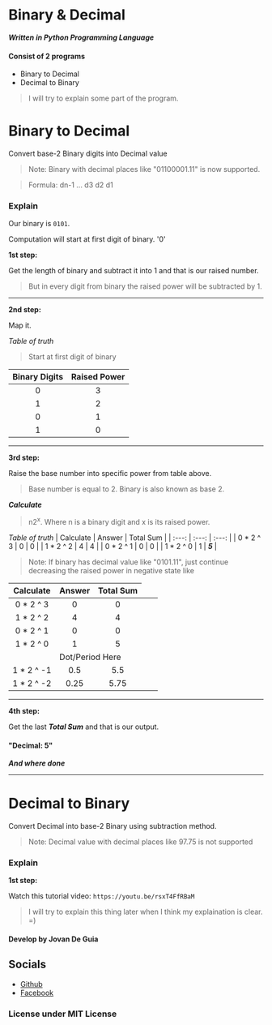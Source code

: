 # Binary & Decimal
***Written in Python Programming Language***

#### Consist of 2 programs

- Binary to Decimal
- Decimal to Binary

> I will try to explain some part of the program.


# Binary to Decimal

 Convert base-2 Binary digits into Decimal value

> Note: Binary with decimal places like "01100001.11" is now supported.

> Formula: dn-1 ... d3 d2 d1


### Explain

Our binary is `0101`.

Computation will start at first digit of binary. '0'

__1st step:__

Get the length of binary and subtract it into 1 and that is our raised number.

> But in every digit from binary the raised power will be subtracted by 1.

----
__2nd step:__

Map it.

*Table of truth*

> Start at first digit of binary

| Binary Digits | Raised Power |
| :---: | :---: |
| 0 | 3 |
| 1 | 2 |
| 0 | 1 |
| 1 | 0 |

----
__3rd step:__

Raise the base number into specific power from table above.

> Base number is equal to 2.
> Binary is also known as base 2.

***Calculate***

> n2<sup>x</sup>. Where n is a binary digit and x is its raised power.

*Table of truth*
| Calculate | Answer | Total Sum |
| :---: | :---: | :---: |
| 0 * 2 ^ 3 | 0 | 0 |
| 1 * 2 ^ 2 | 4 | 4 |
| 0 * 2 ^ 1 | 0 | 0 |
| 1 * 2 ^ 0 | 1 | ***5*** |

> Note: If binary has decimal value like "0101.11",
> just continue decreasing the raised power in negative state like

| Calculate | Answer | Total Sum |
| :---: | :---: | :---: |
| 0 * 2 ^ 3 | 0 | 0 |
| 1 * 2 ^ 2 | 4 | 4 |
| 0 * 2 ^ 1 | 0 | 0 |
| 1 * 2 ^ 0 | 1 | 5 |
|<td colspan=2>Dot/Period Here|
| 1 * 2 ^ -1 | 0.5 | 5.5 |
| 1 * 2 ^ -2 | 0.25 | 5.75 |

----
__4th step:__

Get the last ***Total Sum*** and that is our output. 

#### "Decimal: 5"

***And where done***

----
# Decimal to Binary
 Convert Decimal into base-2 Binary using subtraction method.
 
> Note: Decimal value with decimal places like 97.75 is not supported

### Explain

__1st step:__

Watch this tutorial video: `https://youtu.be/rsxT4FfRBaM`

> I will try to explain this thing later when I think my explaination is clear. =)

#### Develop by Jovan De Guia

## Socials

- [Github](https://github.com/jxmked)
- [Facebook](https://www.facebook.com/deguia25)

### License under MIT License